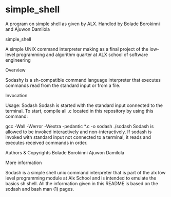 # simple_shell
A program on simple shell as given by ALX. Handled by Bolade Borokinni and Ajuwon Damilola

simple_shell

A simple UNIX command interpreter making as a final project of the low-level programming and algorithm quarter at ALX school of software engineering



Overview

Sodashy is a sh-compatible command language interpreter that executes commands read from the standard input or from a file.


Invocation

Usage: Sodash Sodash is started with the standard input connected to the terminal. To start, compile all .c located in this repository by using this command:


gcc -Wall -Werror -Wextra -pedantic *.c -o sodash ./sodash Sodash is allowed to be invoked interactively and non-interactively. If sodash is invoked with standard input not connected to a terminal, it reads and executes received commands in order.


Authors & Copyrights
Bolade Borokinni
Ajuwon Damilola

More information

Sodash is a simple shell unix command interpreter that is part of the alx low level programming module at Alx School and is intended to emulate the basics sh shell. All the information given in this README is based on the sodash and bash man (1) pages.
